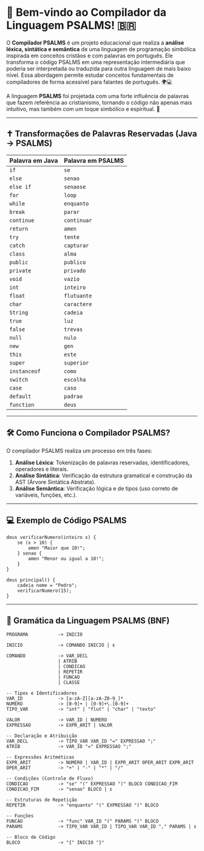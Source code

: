 # 📖 Bem-vindo ao Compilador da Linguagem PSALMS! 🇧🇷

O **Compilador PSALMS** é um projeto educacional que realiza a **análise léxica, sintática e semântica** de uma linguagem de programação simbólica inspirada em conceitos cristãos e com palavras em português. Ele transforma o código PSALMS em uma representação intermediária que poderia ser interpretada ou traduzida para outra linguagem de mais baixo nível. Essa abordagem permite estudar conceitos fundamentais de compiladores de forma acessível para falantes de português. 🌍💻

A linguagem **PSALMS** foi projetada com uma forte influência de palavras que fazem referência ao cristianismo, tornando o código não apenas mais intuitivo, mas também com um toque simbólico e espiritual. 🙏

---

## ✝️ Transformações de Palavras Reservadas (Java → PSALMS)

| **Palavra em Java** | **Palavra em PSALMS** |
|---------------------|------------------------|
| `if`                | `se`                   |
| `else`              | `senao`                |
| `else if`           | `senaose`              |
| `for`               | `loop`                 |
| `while`             | `enquanto`             |
| `break`             | `parar`                |
| `continue`          | `continuar`            |
| `return`            | `amen`                 |
| `try`               | `tente`                |
| `catch`             | `capturar`             |
| `class`             | `alma`                 |
| `public`            | `publico`              |
| `private`           | `privado`              |
| `void`              | `vazio`                |
| `int`               | `inteiro`              |
| `float`             | `flutuante`            |
| `char`              | `caractere`            |
| `String`            | `cadeia`               |
| `true`              | `luz`                  |
| `false`             | `trevas`               |
| `null`              | `nulo`                 |
| `new`               | `gen`                  |
| `this`              | `este`                 |
| `super`             | `superior`             |
| `instanceof`        | `como`                 |
| `switch`            | `escolha`              |
| `case`              | `caso`                 |
| `default`           | `padrao`               |
| `function`          | `deus`                 |

---

## 🛠 Como Funciona o Compilador PSALMS?

O compilador PSALMS realiza um processo em três fases:

1. **Análise Léxica**: Tokenização de palavras reservadas, identificadores, operadores e literais.
2. **Análise Sintática**: Verificação da estrutura gramatical e construção da AST (Árvore Sintática Abstrata).
3. **Análise Semântica**: Verificação lógica e de tipos (uso correto de variáveis, funções, etc.).

---

## 💻 Exemplo de Código PSALMS

```psalms
deus verificarNumero(inteiro x) {
    se (x > 10) {
        amen "Maior que 10!";
    } senao {
        amen "Menor ou igual a 10!";
    }
}

deus principal() {
    cadeia nome = "Pedro";
    verificarNumero(15);
}
```

---

## 📜 Gramática da Linguagem PSALMS (BNF)

```bnf
PROGRAMA           -> INICIO

INICIO             -> COMANDO INICIO | ε

COMANDO            -> VAR_DECL
                   | ATRIB
                   | CONDICAO
                   | REPETIR
                   | FUNCAO
                   | CLASSE

-- Tipos e Identificadores
VAR_ID             -> [a-zA-Z][a-zA-Z0-9_]*
NUMERO             -> [0-9]+ | [0-9]+\.[0-9]+
TIPO_VAR           -> "int" | "flut" | "char" | "texto"

VALOR              -> VAR_ID | NUMERO
EXPRESSAO          -> EXPR_ARIT | VALOR

-- Declaração e Atribuição
VAR_DECL           -> TIPO_VAR VAR_ID "=" EXPRESSAO ";"
ATRIB              -> VAR_ID "=" EXPRESSAO ";"

-- Expressões Aritméticas
EXPR_ARIT          -> NUMERO | VAR_ID | EXPR_ARIT OPER_ARIT EXPR_ARIT
OPER_ARIT          -> "+" | "-" | "*" | "/"

-- Condições (Controle de Fluxo)
CONDICAO           -> "se" "(" EXPRESSAO ")" BLOCO CONDICAO_FIM
CONDICAO_FIM       -> "senao" BLOCO | ε

-- Estruturas de Repetição
REPETIR            -> "enquanto" "(" EXPRESSAO ")" BLOCO

-- Funções
FUNCAO             -> "func" VAR_ID "(" PARAMS ")" BLOCO
PARAMS             -> TIPO_VAR VAR_ID | TIPO_VAR VAR_ID "," PARAMS | ε

-- Bloco de Código
BLOCO              -> "{" INICIO "}"
```
